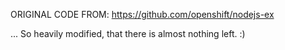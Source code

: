 ORIGINAL CODE FROM: https://github.com/openshift/nodejs-ex

... So heavily modified, that there is almost nothing left. :)
